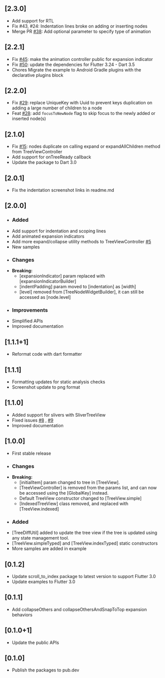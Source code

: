 ## [2.3.0]
* Add support for RTL
* Fix #43, #24: Indentation lines broke on adding or inserting nodes
* Merge PR [#38](https://github.com/embraceitmobile/animated_tree_view/pull/38): Add optional parameter to specify type of animation

## [2.2.1]

* Fix [#45](https://github.com/embraceitmobile/animated_tree_view/issues/45): make the animation controller public for expansion indicator
* Fix [#50](https://github.com/embraceitmobile/animated_tree_view/issues/50): update the dependencies for Flutter 3.24 - Dart 3.5
* Chores Migrate the example to Android Gradle plugins with the declarative plugins block

## [2.2.0]

* Fix [#29](https://github.com/embraceitmobile/animated_tree_view/issues/29): replace UniqueKey with Uuid to prevent keys duplication on adding a large number of children to a node
* Feat [#28](https://github.com/embraceitmobile/animated_tree_view/pull/28): add `focusToNewNode` flag to skip focus to the newly added or inserted node(s) 

## [2.1.0]

* Fix [#15](https://github.com/embraceitmobile/animated_tree_view/issues/15): nodes duplicate on
  calling expand or expandAllChildren method from TreeViewController
* Add support for onTreeReady callback
* Update the package to Dart 3.0

## [2.0.1]

* Fix the indentation screenshot links in readme.md

## [2.0.0]

* ### Added
* Add support for indentation and scoping lines
* Add animated expansion indicators
* Add more expand/collapse utility methods to
  TreeViewController [#5](https://github.com/embraceitmobile/animated_tree_view/issues/5)
* New samples
* ### Changes
* **Breaking:**
    * [expansionIndicator] param replaced with [expansionIndicatorBuilder]
    * [indentPadding] param moved to [indentation] as [width]
    * [level] removed from [TreeNodeWidgetBuilder], it can still be accessed as [node.level]
* ### Improvements
* Simplified APIs
* Improved documentation

## [1.1.1+1]

* Reformat code with dart formatter

## [1.1.1]

* Formatting updates for static analysis checks
* Screenshot update to png format

## [1.1.0]

* Added support for slivers with SliverTreeView
* Fixed issues [#8](https://github.com/embraceitmobile/animated_tree_view/issues/8)
  , [#9](https://github.com/embraceitmobile/animated_tree_view/issues/9)
* Improved documentation

## [1.0.0]

* First stable release
* ### Changes
* **Breaking:**
    * [initialItem] param changed to tree in [TreeView].
    * [TreeViewController] is removed from the params list, and can now be accessed using
      the [GlobalKey] instead.
    * Default TreeView constructor changed to [TreeView.simple]
    * [IndexedTreeView] class removed, and replaced with [TreeView.indexed]
* ### Added
* [TreeDiffUtil] added to update the tree view if the tree is updated using any state management
  tool.
* [TreeView.simpleTyped] and [TreeView.indexTyped] static constructors
* More samples are added in example

## [0.1.2]

* Update scroll_to_index package to latest version to support Flutter 3.0
* Update examples to Flutter 3.0

## [0.1.1]

* Add collapseOthers and collapseOthersAndSnapToTop expansion behaviors

## [0.1.0+1]

* Update the public APIs

## [0.1.0]

* Publish the packages to pub.dev
